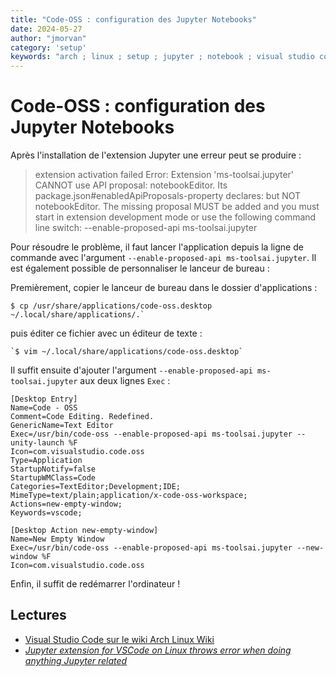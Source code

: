 ```yaml
---
title: "Code-OSS : configuration des Jupyter Notebooks"
date: 2024-05-27
author: "jmorvan"
category: 'setup'
keywords: "arch ; linux ; setup ; jupyter ; notebook ; visual studio code ; vscode ; code ; code-oss"
---
```


# Code-OSS : configuration des Jupyter Notebooks

Après l'installation de l'extension Jupyter une erreur peut se produire :

> extension activation failed Error: Extension 'ms-toolsai.jupyter' CANNOT use API proposal: notebookEditor. Its package.json#enabledApiProposals-property declares:  but NOT notebookEditor. The missing proposal MUST be added and you must start in extension development mode or use the following command line switch: --enable-proposed-api ms-toolsai.jupyter

Pour résoudre le problème, il faut lancer l'application depuis la ligne de commande avec l'argument `--enable-proposed-api ms-toolsai.jupyter`. Il est également possible de personnaliser le lanceur de bureau :

Premièrement, copier le lanceur de bureau dans le dossier d'applications :
```
$ cp /usr/share/applications/code-oss.desktop ~/.local/share/applications/.`
```

puis éditer ce fichier avec un éditeur de texte :
```
`$ vim ~/.local/share/applications/code-oss.desktop`
```

Il suffit ensuite d'ajouter l'argument `--enable-proposed-api ms-toolsai.jupyter` aux deux lignes `Exec` :

```
[Desktop Entry]
Name=Code - OSS
Comment=Code Editing. Redefined.
GenericName=Text Editor
Exec=/usr/bin/code-oss --enable-proposed-api ms-toolsai.jupyter --unity-launch %F
Icon=com.visualstudio.code.oss
Type=Application
StartupNotify=false
StartupWMClass=Code
Categories=TextEditor;Development;IDE;
MimeType=text/plain;application/x-code-oss-workspace;
Actions=new-empty-window;
Keywords=vscode;

[Desktop Action new-empty-window]
Name=New Empty Window
Exec=/usr/bin/code-oss --enable-proposed-api ms-toolsai.jupyter --new-window %F
Icon=com.visualstudio.code.oss
```
Enfin, il suffit de redémarrer l'ordinateur !

## Lectures
- [Visual Studio Code sur le wiki Arch Linux Wiki](https://wiki.archlinux.org/title/Visual_Studio_Code#Command_%22...%22_not_found)
- [*Jupyter extension for VSCode on Linux throws error when doing anything Jupyter related*](https://stackoverflow.com/questions/71106136/jupyter-extension-for-vscode-on-linux-throws-error-when-doing-anything-jupyter-r)

